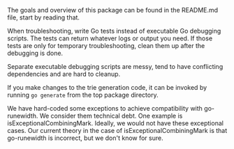The goals and overview of this package can be found in the README.md file,
start by reading that.

When troubleshooting, write Go tests instead of executable
Go debugging scripts. The tests can return whatever logs or output
you need. If those tests are only for temporary troubleshooting,
clean them up after the debugging is done.

Separate executable debugging scripts are messy, tend to have conflicting
dependencies and are hard to cleanup.

If you make changes to the trie generation code, it can be invoked by running
`go generate` from the top package directory.

We have hard-coded some exceptions to achieve compatibility with go-runewidth.
We consider them technical debt. One example is isExceptionalCombiningMark.
Ideally, we would not have these exceptional cases. Our current theory in the
case of isExceptionalCombiningMark is that go-runewidth is incorrect, but we
don't know for sure.
